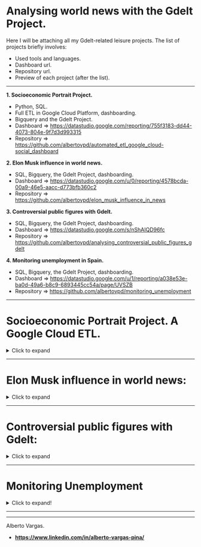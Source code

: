 # Analysing world news with the Gdelt Project. 

Here I will be attaching all my Gdelt-related leisure projects. The list of projects briefly involves:
- Used tools and languages.
- Dashboard url.
- Repository url.
- Preview of each project (after the list).

----------------------------------------------

**1. Socioeconomic Portrait Project.** 

- Python, SQL.
- Full ETL in Google Cloud Platform, dashboarding.
- Bigquery and the Gdelt Project.
- Dashboard => https://datastudio.google.com/reporting/755f3183-dd44-4073-804e-9f7d3d993315
- Repository => https://github.com/albertovpd/automated_etl_google_cloud-social_dashboard

**2. Elon Musk influence in world news.**

- SQL, Bigquery, the Gdelt Project, dashboarding.
- Dashboard => https://datastudio.google.com/u/0/reporting/4578bcda-00a9-46e5-aacc-d773bfb360c2
- Repository => https://github.com/albertovpd/elon_musk_influence_in_news



**3. Controversial public figures with Gdelt.**

- SQL, Bigquery, the Gdelt Project, dashboarding.
- Dashboard => https://datastudio.google.com/s/nShAIQD96fc
- Repository => https://github.com/albertovpd/analysing_controversial_public_figures_gdelt


**4. Monitoring unemployment in Spain.**

- SQL, Bigquery, the Gdelt Project, dashboarding.
- Dashboard => https://datastudio.google.com/u/1/reporting/a038e53e-ba0d-49a6-b8c9-6893445cc54a/page/UVSZB
- Repository => https://github.com/albertovpd/monitoring_unemployment



--------------------------

# Socioeconomic Portrait Project. A Google Cloud ETL.

<details>
  <summary>Click to expand</summary>

Is there a way of monitoring some aspects of the global crisis in Spain? I believe so, and this is the motivation to develop this automated **ETL** process in **Google Cloud** involving **Google Trends**, sentiment analysis and influence in news through **the Gdelt Project** and **Twitter**, from raw data acquisition to the final dashboard. Thanks to it, I have been fighting with credentials, permissions, storage locations, processing locations, 3rd party authentications, Cloud Functions, pipelines, trigger schedulers with different time format, Dataprep global updates, etc... And I learned a lot in the way, quaratine fun! :D

- Tools:
    - Cloud Function with Python script: Google Trends API
    - Weekly activated with Cloud Scheduler through Pub/Sub
    - Overwriting weekly a Cloud Storage file
    - Periodically appended to BigQuery with Dataprep
    - Modified with BigQuery and stored in different tables
    - Enriched with BigQuery through the Gdelt Project dataset
    - Visualized with Data Studio

- Dashboard => https://datastudio.google.com/reporting/755f3183-dd44-4073-804e-9f7d3d993315

- Repository => https://github.com/albertovpd/automated_etl_google_cloud-social_dashboard

It is worth mentioning the selector buttons are there just to have a clear picture of graphs. With them you can select the curves you want.
![alt](pics/socioeconomic_project.png)

</details>

---------------------------------

# Elon Musk influence in world news:

<details>
  <summary>Click to expand</summary>

What the world media say about Elon Musk or his companies? That is the sentiment associated to his related news? What were the most positive and negative articles ever written about him? Let's check it out.

It has been really interesting to discover that "cheap clickbait webpages" are the ones mentioning more often Mr. Musk, even more than his own webpages like "teslamotors" or similar. In the end, he is a controversial public figure with always a really personal point of view.

Also interesting is the fact that the webpages I was expecting to see appears from under the 22th position, like *Forbes*, *New York Times*.

- Dashboard => https://datastudio.google.com/u/0/reporting/4578bcda-00a9-46e5-aacc-d773bfb360c2

- Repository => https://github.com/albertovpd/elon_musk_influence_in_news

![alt](pics/elon_project.png)

</details>

-----------------------------

# Controversial public figures with Gdelt:

<details>
  <summary>Click to expand</summary>

I like reading "alternative" sources, like reddit, *hackernews* or *meneame*, and once in a while I read some news about delicate matters involving the King Emeritus of Spain. This articles always express a deep frustration about how this news are not being published in his country.

So, the questions I am trying to answer are the following: 

Are the spanish news not publishing the same than the rest of world about the King Emeritus of Spain?

Do we have a method to impartially contrast it?

- Dashboard => https://datastudio.google.com/s/nShAIQD96fc

- Repository => https://github.com/albertovpd/analysing_controversial_public_figures_gdelt

![alt](pics/controversial_project.png)

</details>

----------------------------------------

# Monitoring Unemployment

<details>
  <summary>Click to expand!</summary>

Everyone is afraid right now of a Global crisis like in 2008. Can we check how often is mentioned in national press unemployment-related topics, and compare nowadays results with the 2008 ones?

The answer: Yes
If we also want to check the involved articles: Just from 2015.


- Dashboard => https://datastudio.google.com/u/1/reporting/a038e53e-ba0d-49a6-b8c9-6893445cc54a/page/UVSZB

- Repository => https://github.com/albertovpd/monitoring_unemployment

![alt](pics/unemployment.png)

</details>

------------
------------


Alberto Vargas. 
- **https://www.linkedin.com/in/alberto-vargas-pina/**